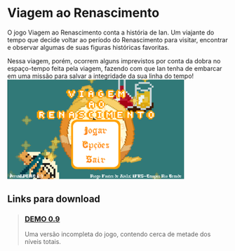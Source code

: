 
# Viagem ao Renascimento

O jogo Viagem ao Renascimento conta a história de Ian. Um viajante do tempo que decide voltar ao período do Renascimento para visitar, encontrar e observar algumas de suas figuras históricas favoritas.
 
Nessa viagem, porém, ocorrem alguns imprevistos por conta da dobra no espaço-tempo feita pela viagem, fazendo com que Ian tenha de embarcar em uma missão para salvar a integridade da sua linha do tempo!
<img src="./README-Installer_Files/Menu-DEMO.png" width="80%" alt="Screenshot do menu principal na versão DEMO 0.9" style="align-self: center"/>

## Links para download

>### [DEMO 0.9](https://github.com/DarkPixel100/DevJogosEnsinoHist/blob/master/README-Installer_Files/Viagem%20ao%20Renascimento%20DEMO%20-%20Instalador.exe?raw=true)
>
> Uma versão incompleta do jogo, contendo cerca de metade dos níveis totais.
